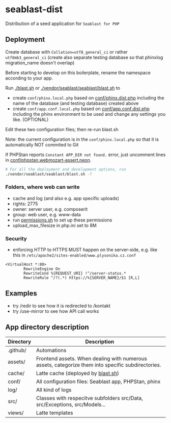 # seablast-dist

Distribution of a seed application for `Seablast for PHP`

## Deployment

Create database with `Collation=utf8_general_ci` or rather `utf8mb3_general_ci` (create also separate testing database so that phinxlog migration_name doesn't overlap)

Before starting to develop on this boilerplate, rename the namespace according to your app.

Run [./blast.sh](./blast.sh) or [./vendor/seablast/seablast/blast.sh](https://github.com/WorkOfStan/seablast/blob/v0.2.10.1/blast.sh) to

- create `conf/phinx.local.php` based on [conf/phinx.dist.php](conf/phinx.dist.php) including the name of the database (and testing database) created above
- create `conf/app.conf.local.php` based on [conf/app.conf.dist.php](conf/app.conf.dist.php) including the phinx environment to be used and change any settings you like. (OPTIONAL)

Edit these two configuration files; then re-run blast.sh

Note: the current configuration is in the `conf/phinx.local.php` so that it is automatically NOT commited to Git

If PHPStan reports `Constant APP_DIR not found.` error, just uncomment lines in [conf/phpstan.webmozart-assert.neon](conf/phpstan.webmozart-assert.neon).

```sh
# For all the deployment and development options, run
./vendor/seablast/seablast/blast.sh -?
```

### Folders, where web can write

- cache and log (and also e.g. app specific uploads)
- rights: 2775
- owner: server user, e.g. composerit
- group: web user, e.g. www-data
- run [permissions.sh](permissions.sh) to set up these permissions
- upload_max_filesize in php.ini set to 8M

### Security

- enforcing HTTP to HTTPS MUST happen on the server-side, e.g. like this in `/etc/apache2/sites-enabled/www.plysonika.cz.conf`

```htaccess
<VirtualHost *:80>
        RewriteEngine On
        RewriteCond %{REQUEST_URI} !^/server-status.*
        RewriteRule ^/?(.*) https://%{SERVER_NAME}/$1 [R,L]
```

## Examples

- try /redir to see how it is redirected to /kontakt
- try /use-mirror to see how API call works

## App directory description

| Directory | Description                                                                                       |
| --------- | ------------------------------------------------------------------------------------------------- |
| .github/  | Automations                                                                                       |
| assets/   | Frontend assets. When dealing with numerous assets, categorize them into specific subdirectories. |
| cache/    | Latte cache (deployed by [blast.sh](blast.sh))                                                    |
| conf/     | All configuration files: Seablast app, PHPStan, phinx                                             |
| log/      | All kind of logs                                                                                  |
| src/      | Classes with respecitve subfolders src/Data, src/Exceptions, src/Models...                        |
| views/    | Latte templates                                                                                   |
